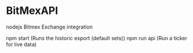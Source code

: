 # BitMexAPI
nodejs Bitmex Exchange integration

npm start (Runs the historic export (default sets))
npm run api (Run a ticker for live data)
